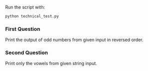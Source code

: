 Run the script with:
```bash
python technical_test.py
```

### First Question
Print the output of odd numbers from given input in reversed order.

### Second Question
Print only the vowels from given string input.
